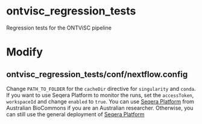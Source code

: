 # ontvisc_regression_tests
Regression tests for the ONTViSC pipeline

# Modify
## ontvisc_regression_tests/conf/nextflow.config
Change `PATH_TO_FOLDER` for the `cacheDir` directive for `singularity` and `conda`.
If you want to use Seqera Platform to monitor the runs, set the `accessToken`, `workspaceId` and change `enabled` to `true`. You can use [Seqera Platform](https://seqera.services.biocommons.org.au) from Australian BioCommons if you are an Australian researcher. Otherwise, you can still use the general deployment of [Seqera Platform](https://docs.seqera.io/platform/24.2) 

